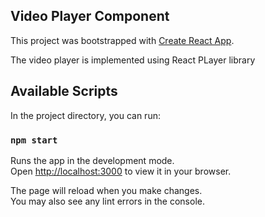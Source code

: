 ## Video Player Component

This project was bootstrapped with [Create React App](https://github.com/facebook/create-react-app).

The video player is implemented using React PLayer library

## Available Scripts

In the project directory, you can run:

### `npm start`

Runs the app in the development mode.\
Open [http://localhost:3000](http://localhost:3000) to view it in your browser.

The page will reload when you make changes.\
You may also see any lint errors in the console.
